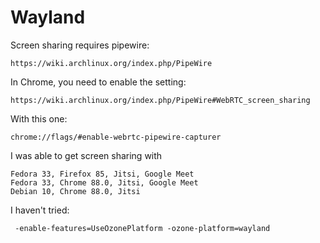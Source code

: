 # Wayland
Screen sharing requires pipewire:

    https://wiki.archlinux.org/index.php/PipeWire

In Chrome, you need to enable the setting:

    https://wiki.archlinux.org/index.php/PipeWire#WebRTC_screen_sharing

With this one:

    chrome://flags/#enable-webrtc-pipewire-capturer

I was able to get screen sharing with

    Fedora 33, Firefox 85, Jitsi, Google Meet
    Fedora 33, Chrome 88.0, Jitsi, Google Meet
    Debian 10, Chrome 88.0, Jitsi

I haven't tried:

     -enable-features=UseOzonePlatform -ozone-platform=wayland
